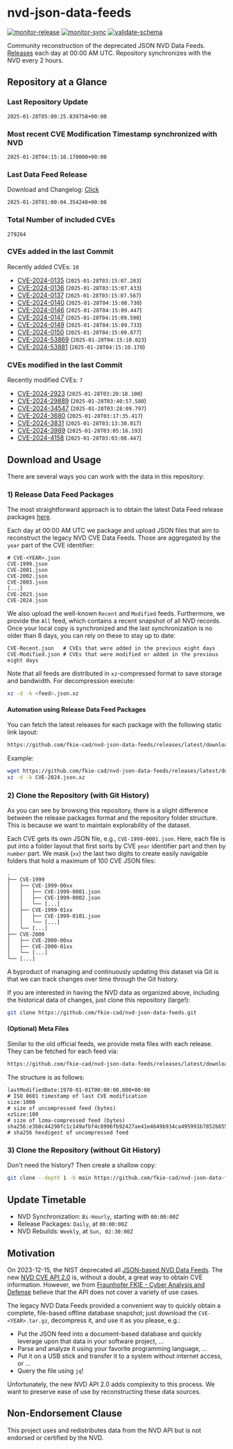 # nvd-json-data-feeds

[![monitor-release](https://github.com/fkie-cad/nvd-json-data-feeds/actions/workflows/monitor_release.yml/badge.svg)](https://github.com/fkie-cad/nvd-json-data-feeds/actions/workflows/monitor_release.yml)
[![monitor-sync](https://github.com/fkie-cad/nvd-json-data-feeds/actions/workflows/monitor_sync.yml/badge.svg)](https://github.com/fkie-cad/nvd-json-data-feeds/actions/workflows/monitor_sync.yml)
[![validate-schema](https://github.com/fkie-cad/nvd-json-data-feeds/actions/workflows/validate_schema.yml/badge.svg)](https://github.com/fkie-cad/nvd-json-data-feeds/actions/workflows/validate_schema.yml)

Community reconstruction of the deprecated JSON NVD Data Feeds.
[Releases](https://github.com/fkie-cad/nvd-json-data-feeds/releases/latest) each day at 00:00 AM UTC.
Repository synchronizes with the NVD every 2 hours.

## Repository at a Glance

### Last Repository Update

```plain
2025-01-28T05:00:25.839758+00:00
```

### Most recent CVE Modification Timestamp synchronized with NVD

```plain
2025-01-28T04:15:10.170000+00:00
```

### Last Data Feed Release

Download and Changelog: [Click](https://github.com/fkie-cad/nvd-json-data-feeds/releases/latest)

```plain
2025-01-28T01:00:04.354248+00:00
```

### Total Number of included CVEs

```plain
279264
```

### CVEs added in the last Commit

Recently added CVEs: `10`

- [CVE-2024-0135](CVE-2024/CVE-2024-01xx/CVE-2024-0135.json) (`2025-01-28T03:15:07.283`)
- [CVE-2024-0136](CVE-2024/CVE-2024-01xx/CVE-2024-0136.json) (`2025-01-28T03:15:07.433`)
- [CVE-2024-0137](CVE-2024/CVE-2024-01xx/CVE-2024-0137.json) (`2025-01-28T03:15:07.567`)
- [CVE-2024-0140](CVE-2024/CVE-2024-01xx/CVE-2024-0140.json) (`2025-01-28T04:15:08.730`)
- [CVE-2024-0146](CVE-2024/CVE-2024-01xx/CVE-2024-0146.json) (`2025-01-28T04:15:09.447`)
- [CVE-2024-0147](CVE-2024/CVE-2024-01xx/CVE-2024-0147.json) (`2025-01-28T04:15:09.590`)
- [CVE-2024-0149](CVE-2024/CVE-2024-01xx/CVE-2024-0149.json) (`2025-01-28T04:15:09.733`)
- [CVE-2024-0150](CVE-2024/CVE-2024-01xx/CVE-2024-0150.json) (`2025-01-28T04:15:09.877`)
- [CVE-2024-53869](CVE-2024/CVE-2024-538xx/CVE-2024-53869.json) (`2025-01-28T04:15:10.023`)
- [CVE-2024-53881](CVE-2024/CVE-2024-538xx/CVE-2024-53881.json) (`2025-01-28T04:15:10.170`)


### CVEs modified in the last Commit

Recently modified CVEs: `7`

- [CVE-2024-2923](CVE-2024/CVE-2024-29xx/CVE-2024-2923.json) (`2025-01-28T03:20:18.100`)
- [CVE-2024-29889](CVE-2024/CVE-2024-298xx/CVE-2024-29889.json) (`2025-01-28T03:40:57.580`)
- [CVE-2024-34547](CVE-2024/CVE-2024-345xx/CVE-2024-34547.json) (`2025-01-28T03:28:09.797`)
- [CVE-2024-3680](CVE-2024/CVE-2024-36xx/CVE-2024-3680.json) (`2025-01-28T03:17:35.417`)
- [CVE-2024-3831](CVE-2024/CVE-2024-38xx/CVE-2024-3831.json) (`2025-01-28T03:13:30.017`)
- [CVE-2024-3989](CVE-2024/CVE-2024-39xx/CVE-2024-3989.json) (`2025-01-28T03:05:16.193`)
- [CVE-2024-4158](CVE-2024/CVE-2024-41xx/CVE-2024-4158.json) (`2025-01-28T03:03:08.447`)


## Download and Usage

There are several ways you can work with the data in this repository:

### 1) Release Data Feed Packages

The most straightforward approach is to obtain the latest Data Feed release packages [here](https://github.com/fkie-cad/nvd-json-data-feeds/releases/latest).

Each day at 00:00 AM UTC we package and upload JSON files that aim to reconstruct the legacy NVD CVE Data Feeds.
Those are aggregated by the `year` part of the CVE identifier:

```
# CVE-<YEAR>.json
CVE-1999.json
CVE-2001.json
CVE-2002.json
CVE-2003.json
[...]
CVE-2023.json
CVE-2024.json
```

We also upload the well-known `Recent` and `Modified` feeds.
Furthermore, we provide the `All` feed, which contains a recent snapshot of all NVD records.
Once your local copy is synchronized and the last synchronization is no older than 8 days, you can rely on these to stay up to date:

```plain
CVE-Recent.json   # CVEs that were added in the previous eight days
CVE-Modified.json # CVEs that were modified or added in the previous eight days
```

Note that all feeds are distributed in `xz`-compressed format to save storage and bandwidth.
For decompression execute:

```sh
xz -d -k <feed>.json.xz
```

#### Automation using Release Data Feed Packages

You can fetch the latest releases for each package with the following static link layout:

```sh
https://github.com/fkie-cad/nvd-json-data-feeds/releases/latest/download/CVE-<YEAR>.json.xz
```

Example:

```sh
wget https://github.com/fkie-cad/nvd-json-data-feeds/releases/latest/download/CVE-2024.json.xz
xz -d -k CVE-2024.json.xz
```

### 2) Clone the Repository (with Git History)

As you can see by browsing this repository, there is a slight difference between the release packages format and the repository folder structure.
This is because we want to maintain explorability of the dataset.

Each CVE gets its own JSON file, e.g., `CVE-1999-0001.json`.
Here, each file is put into a folder layout that first sorts by CVE `year` identifier part and then by `number` part.
We mask (`xx`) the last two digits to create easily navigable folders that hold a maximum of 100 CVE JSON files:

```plain
.
├── CVE-1999
│   ├── CVE-1999-00xx
│   │   ├── CVE-1999-0001.json
│   │   ├── CVE-1999-0002.json
│   │   └── [...]
│   ├── CVE-1999-01xx
│   │   ├── CVE-1999-0101.json
│   │   └── [...]
│   └── [...]
├── CVE-2000
│   ├── CVE-2000-00xx
│   ├── CVE-2000-01xx
│   └── [...]
└── [...]
```

A byproduct of managing and continuously updating this dataset via Git is that we can track changes over time through the Git history.

If you are interested in having the NVD data as organized above, including the historical data of changes, just clone this repository (large!):

```sh
git clone https://github.com/fkie-cad/nvd-json-data-feeds.git
```

#### (Optional) Meta Files

Similar to the old official feeds, we provide meta files with each release. They can be fetched for each feed via:

```sh
https://github.com/fkie-cad/nvd-json-data-feeds/releases/latest/download/CVE-<YEAR>.meta
```

The structure is as follows:

```plain
lastModifiedDate:1970-01-01T00:00:00.000+00:00                          # ISO 8601 timestamp of last CVE modification
size:1000                                                               # size of uncompressed feed (bytes)
xzSize:100                                                              # size of lzma-compressed feed (bytes)
sha256:e3b0c44298fc1c149afbf4c8996fb92427ae41e4649b934ca495991b7852b855 # sha256 hexdigest of uncompressed feed
```

### 3) Clone the Repository (without Git History)

Don't need the history? Then create a shallow copy:

```sh
git clone --depth 1 -b main https://github.com/fkie-cad/nvd-json-data-feeds.git
```


## Update Timetable

* NVD Synchronization: `Bi-Hourly`, starting with `00:00:00Z`
* Release Packages: `Daily`, at `00:00:00Z`
* NVD Rebuilds: `Weekly`, at `Sun, 02:30:00Z`


## Motivation

On 2023-12-15, the NIST deprecated all [JSON-based NVD Data Feeds](https://nvd.nist.gov/vuln/data-feeds#divRetirementBanner-1).
The new [NVD CVE API 2.0](https://nvd.nist.gov/developers/vulnerabilities) is, without a doubt, a great way to obtain CVE information.
However, we from [Fraunhofer FKIE - Cyber Analysis and Defense](https://www.fkie.fraunhofer.de/en/departments/cad.html) believe that the API does not cover a variety of use cases.

The legacy NVD Data Feeds provided a convenient way to quickly obtain a complete, file-based offline database snapshot; just download the `CVE-<YEAR>.tar.gz`, decompress it, and use it as you please, e.g.:

- Put the JSON feed into a document-based database and quickly leverage upon that data in your software project, ...
- Parse and analyze it using your favorite programming language, ...
- Put it on a USB stick and transfer it to a system without internet access, or ...
- Query the file using `jq`!

Unfortunately, the new NVD API 2.0 adds complexity to this process.
We want to preserve ease of use by reconstructing these data sources.

## Non-Endorsement Clause

This project uses and redistributes data from the NVD API but is not endorsed or certified by the NVD.